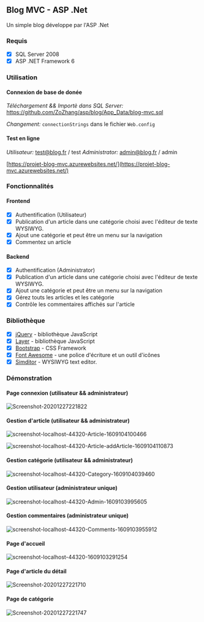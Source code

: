## Blog MVC - ASP .Net
Un simple blog développe par l'ASP .Net

### Requis
* [x] SQL Server 2008
* [x] ASP .NET Framework 6

### Utilisation

#### Connexion de base de donée
*Téléchargement && Importè dans SQL Server:* https://github.com/ZoZhang/asp/blog/App_Data/blog-mvc.sql

*Changement:* `connectionStrings` dans le fichier `Web.config`

#### Test en ligne
*Utilisateur:* test@blog.fr / test
*Administrator:* admin@blog.fr / admin

[https://projet-blog-mvc.azurewebsites.net/](https://projet-blog-mvc.azurewebsites.net/)

### Fonctionnalités

#### Frontend
* [x] Authentification (Utilisateur)
* [x] Publication d'un article dans une catégorie choisi avec l'éditeur de texte WYSIWYG.
* [x] Ajout une catégorie et peut être un menu sur la navigation
* [x] Commentez un article 

#### Backend
* [x] Authentification (Administrator) 
* [x] Publication d'un article dans une catégorie choisi avec l'éditeur de texte WYSIWYG.
* [x] Ajout une catégorie et peut être un menu sur la navigation
* [x] Gérez touts les articles et les catégorie
* [x] Contrôle les commentaires affichés sur l'article

### Bibliothèque
* [x] [jQuery](https://jquery.com/) - bibliothèque JavaScript
* [x] [Layer](https://layer.layui.com/) - bibliothèque JavaScript
* [x] [Bootstrap](https://getbootstrap.com/) - CSS Framework
* [x] [Font Awesome](https://fontawesome.com/) - une police d'écriture et un outil d'icônes
* [x] [Simditor](https://github.com/mycolorway/simditor) - WYSIWYG text editor. 

### Démonstration

#### Page connexion (utilisateur && administrateur)
![Screenshot-20201227221822](https://i.imgur.com/tklPpNy.png)

#### Gestion d'article (utilisateur && administrateur)
![screenshot-localhost-44320-Article-1609104100466](https://i.imgur.com/hLuuBAX.png)

![screenshot-localhost-44320-Article-addArticle-1609104110873](https://i.imgur.com/LFTxyCQ.png)

#### Gestion catégorie (utilisateur && administrateur)
![screenshot-localhost-44320-Category-1609104039460](https://i.imgur.com/sTZrTmj.png)

#### Gestion utilisateur (administrateur unique)
![screenshot-localhost-44320-Admin-1609103995605](https://i.imgur.com/kxV1KwR.png)

#### Gestion commentaires (administrateur unique)
![screenshot-localhost-44320-Comments-1609103955912](https://i.imgur.com/jKhFVbR.png)

#### Page d'accueil
![screenshot-localhost-44320-1609103291254](https://i.imgur.com/jFCGSye.jpg)

#### Page d'article du détail
![Screenshot-20201227221710](https://i.imgur.com/22wgeho.png)

#### Page de catégorie
![Screenshot-20201227221747](https://i.imgur.com/BgwVApP.png)




